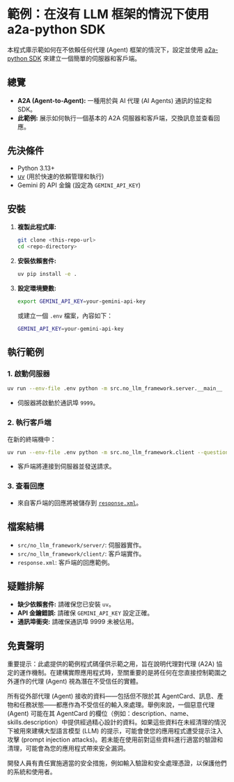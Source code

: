# 範例：在沒有 LLM 框架的情況下使用 a2a-python SDK

本程式庫示範如何在不依賴任何代理 (Agent) 框架的情況下，設定並使用 [a2a-python SDK](https://github.com/google/a2a-python) 來建立一個簡單的伺服器和客戶端。

## 總覽

- **A2A (Agent-to-Agent):** 一種用於與 AI 代理 (AI Agents) 通訊的協定和 SDK。
- **此範例:** 展示如何執行一個基本的 A2A 伺服器和客戶端，交換訊息並查看回應。

## 先決條件

- Python 3.13+
- [uv](https://github.com/astral-sh/uv) (用於快速的依賴管理和執行)
- Gemini 的 API 金鑰 (設定為 `GEMINI_API_KEY`)

## 安裝

1. **複製此程式庫:**

   ```bash
   git clone <this-repo-url>
   cd <repo-directory>
   ```

2. **安裝依賴套件:**

   ```bash
   uv pip install -e .
   ```

3. **設定環境變數:**

   ```bash
   export GEMINI_API_KEY=your-gemini-api-key
   ```

   或建立一個 `.env` 檔案，內容如下：

   ```sh
   GEMINI_API_KEY=your-gemini-api-key
   ```

## 執行範例

### 1. 啟動伺服器

```bash
uv run --env-file .env python -m src.no_llm_framework.server.__main__
```

- 伺服器將啟動於通訊埠 `9999`。

### 2. 執行客戶端

在新的終端機中：

```bash
uv run --env-file .env python -m src.no_llm_framework.client --question "What is A2A protocol?"
```

- 客戶端將連接到伺服器並發送請求。

### 3. 查看回應

- 來自客戶端的回應將被儲存到 [`response.xml`](./response.xml)。

## 檔案結構

- `src/no_llm_framework/server/`: 伺服器實作。
- `src/no_llm_framework/client/`: 客戶端實作。
- `response.xml`: 客戶端的回應範例。

## 疑難排解

- **缺少依賴套件:** 請確保您已安裝 `uv`。
- **API 金鑰錯誤:** 請確保 `GEMINI_API_KEY` 設定正確。
- **通訊埠衝突:** 請確保通訊埠 9999 未被佔用。

## 免責聲明

重要提示：此處提供的範例程式碼僅供示範之用，旨在說明代理對代理 (A2A) 協定的運作機制。在建構實際應用程式時，至關重要的是將任何在您直接控制範圍之外運作的代理 (Agent) 視為潛在不受信任的實體。

所有從外部代理 (Agent) 接收的資料——包括但不限於其 AgentCard、訊息、產物和任務狀態——都應作為不受信任的輸入來處理。舉例來說，一個惡意代理 (Agent) 可能在其 AgentCard 的欄位（例如：description、name、skills.description）中提供經過精心設計的資料。如果這些資料在未經清理的情況下被用來建構大型語言模型 (LLM) 的提示，可能會使您的應用程式遭受提示注入攻擊 (prompt injection attacks)。若未能在使用前對這些資料進行適當的驗證和清理，可能會為您的應用程式帶來安全漏洞。

開發人員有責任實施適當的安全措施，例如輸入驗證和安全處理憑證，以保護他們的系統和使用者。
